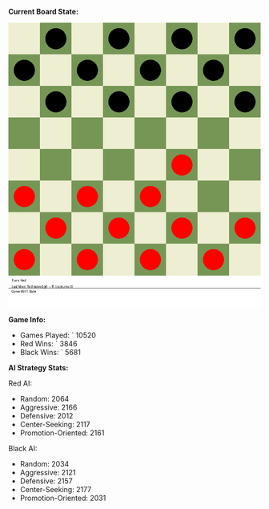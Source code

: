 
**Current Board State:**  
<!-- START_GIF -->
![Checkers Game](./checkers_game.gif)
<!-- END_GIF -->

**Game Info:**  
- Games Played: `<!-- GAMES_PLAYED --> 10520
- Red Wins: `<!-- RED_WINS --> 3846
- Black Wins: `<!-- BLACK_WINS --> 5681

<!-- AI_STATS -->
**AI Strategy Stats:**

Red AI:
- Random: 2064
- Aggressive: 2166
- Defensive: 2012
- Center-Seeking: 2117
- Promotion-Oriented: 2161

Black AI:
- Random: 2034
- Aggressive: 2121
- Defensive: 2157
- Center-Seeking: 2177
- Promotion-Oriented: 2031
